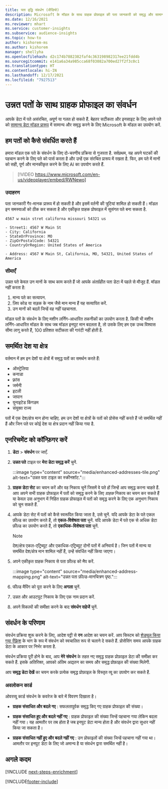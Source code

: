 ```yaml
---
title: पता वृद्धि संवर्धन (वीडियो)
description: Microsoft के मॉडल के साथ ग्राहक प्रोफ़ाइल की पता जानकारी को समृद्ध और सामान्य करें.
ms.date: 12/16/2021
ms.reviewer: mhart
ms.service: customer-insights
ms.subservice: audience-insights
ms.topic: how-to
author: kishorem-ms
ms.author: kishorem
manager: shellyha
ms.openlocfilehash: d2c174b7882382faf4c363198982317ee21fdd4b
ms.sourcegitcommit: e141a6a34a985cca68f03082a700ed27f2f3c0c1
ms.translationtype: HT
ms.contentlocale: hi-IN
ms.lasthandoff: 12/17/2021
ms.locfileid: "7927513"
---
```

# <a name="enrichment-of-customer-profiles-with-enhanced-addresses"></a>उन्नत पतों के साथ ग्राहक प्रोफाइल का संवर्धन

आपके डेटा में पते असंरचित, अपूर्ण या गलत हो सकते हैं. बेहतर सटीकता और इनसाइट के लिए अपने पते को [सामान्य डेटा मॉडल प्रारूप](/common-data-model/schema/core/applicationcommon/address) में सामान्य और समृद्ध करने के लिए Microsoft के मॉडल का उपयोग करें.

## <a name="how-we-enhance-addresses"></a>हम पतों को कैसे संवर्धित करते हैं

हमारा मॉडल एक पते के संवर्धन के लिए दो-चरणीय प्रक्रिया से गुजरता है. सर्वप्रथम, यह अपने घटकों की पहचान करने के लिए पते को पार्स करता है और उन्हें एक संरचित प्रारूप में रखता है. फिर, हम पते में मानों को सही, पूर्ण और मानकीकृत करने के लिए AI का उपयोग करते हैं.

> [!VIDEO https://www.microsoft.com/en-us/videoplayer/embed/RWNewo]

### <a name="example"></a>उदाहरण

पता जानकारी गैर-मानक प्रारूप में हो सकती है और इसमें वर्तनी की त्रुटियां शामिल हो सकती हैं। मॉडल इन समस्याओं को ठीक कर सकता है और एकीकृत ग्राहक प्रोफाइल में सुसंगत पते बना सकता है.

```Input
4567 w main stret californa missouri 54321 us
```

```Output
- Street1: 4567 W Main St
- City: California
- StateOrProvince: MO
- ZipOrPostalCode: 54321
- CountryOrRegion: United States of America

- Address: 4567 W Main St, California, MO, 54321, United States of America
```

### <a name="limitations"></a>सीमाएँ

उन्नत पते केवल उन मानों के साथ काम करते हैं जो आपके अंतर्ग्रहीत पता डेटा में पहले से मौजूद हैं. मॉडल नहीं करता है: 

1. मान्य पते का सत्यापन.
2. ज़िप कोड या सड़क के नाम जैसे मान मान्य हैं यह सत्यापित करें.
3. उन मानों को बदलें जिन्हें वह नहीं पहचानता.

मॉडल पतों के संवर्धन के लिए मशीन लर्निंग-आधारित तकनीकों का उपयोग करता है. किसी भी मशीन लर्निंग-आधारित मॉडल के साथ जब मॉडल इनपुट मान बदलता है, तो उसके लिए हम एक उच्च विश्वास सीमा लागू करते हैं, 100 प्रतिशत सटीकता की गारंटी नहीं होती है.

## <a name="supported-countries-or-regions"></a>समर्थित देश या क्षेत्र

वर्तमान में हम इन देशों या क्षेत्रों में समृद्ध पतों का समर्थन करते हैं: 

- ऑस्ट्रेलिया
- कनाडा
- फ़्रांस
- जर्मनी
- इटली
- जापान
- युनाइटेड किंगडम
- संयुक्त राज्य

पतों में एक देश/क्षेत्र मान होना चाहिए. हम उन देशों या क्षेत्रों के पतों को प्रोसेस नहीं करते हैं जो समर्थित नहीं हैं और जिन पते पर कोई देश या क्षेत्र प्रदान नहीं किया गया है.

## <a name="configure-the-enrichment"></a>एनरिचमेंट को कॉन्फ़िगर करें

1. **डेटा** > **संवर्धन** पर जाएँ.

1. **उन्नत पते** टाइल पर **मेरा डेटा समृद्ध करें** चुनें.

   :::image type="content" source="media/enhanced-addresses-tile.png" alt-text="उन्नत पता टाइल का स्क्रीनशॉट.":::

1. **ग्राहक डेटा सेट** का चयन करें और वह निकाय चुनें जिसमें वे पते हों जिन्हें आप समृद्ध करना चाहते हैं. आप अपने सभी ग्राहक प्रोफाइल में पतों को समृद्ध करने के लिए *ग्राहक* निकाय का चयन कर सकते हैं या केवल उस अनुभाग में निहित ग्राहक प्रोफाइल में पतों को समृद्ध करने के लिए एक अनुभाग निकाय को चुन सकते हैं.

1. आपके डेटा सेट में पतों को कैसे स्वरूपित किया जाता है, उसे चुनें. यदि आपके डेटा के पते एकल फ़ील्ड का उपयोग करते हैं, तो **एकल-विशेषता पता** चुनें. यदि आपके डेटा में पते एक से अधिक डेटा फ़ील्ड का उपयोग करते हैं, तो **एकाधिक-विशेषता पता** चुनें.

   > [!NOTE]
   > देश/क्षेत्र एकल-एट्रिब्यूट और एकाधिक-एट्रिब्यूट दोनों पतों में अनिवार्य है। जिन पतों में मान्य या समर्थित देश/क्षेत्र मान शामिल नहीं हैं, उन्हें संवर्धित नहीं किया जाएगा।

1.  अपने एकीकृत ग्राहक निकाय से पता फ़ील्ड को मैप करें.

    :::image type="content" source="media/enhanced-address-mapping.png" alt-text="उन्नत पता फ़ील्ड-मानचित्रण पृष्ठ.":::

1. फील्ड मैपिंग को पूरा करने के लिए **अगला** चुनें.

1. उन्नत और आउटपुट निकाय के लिए एक नाम प्रदान करें.

1. अपने विकल्पों की समीक्षा करने के बाद **संवर्धन सहेजें** चुनें.

## <a name="enrichment-results"></a>संवर्धन के परिणाम

संवर्धन प्रक्रिया शुरू करने के लिए, आदेश पट्टी से **रन** आदेश का चयन करें. आप सिस्टम को [शेड्यूल किया गया रीफ़्रेश](system.md#schedule-tab) के भाग के रूप में संवर्धन को स्वचालित रूप से चलाने दे सकते हैं. प्रोसेसिंग समय आपके ग्राहक डेटा के आकार पर निर्भर करता है.

संवर्धन प्रक्रिया पूरी होने के बाद, आप **मेरे संवर्धन** के तहत नए समृद्ध ग्राहक प्रोफ़ाइल डेटा की समीक्षा कर सकते हैं. इसके अतिरिक्त, आपको अंतिम अद्यतन का समय और समृद्ध प्रोफ़ाइल की संख्या मिलेगी.

आप **समृद्ध डेटा देखें** का चयन करके प्रत्येक समृद्ध प्रोफ़ाइल के विस्तृत व्यू का उपयोग कर सकते हैं.

### <a name="overview-card"></a>अवलोकन कार्ड

ओवरव्यू कार्ड संवर्धन के कवरेज के बारे में विवरण दिखाता है। 

* **ग्राहक संसाधित और बदले गए** : सफलतापूर्वक समृद्ध किए गए ग्राहक प्रोफाइल की संख्या।

* **ग्राहक संसाधित हुए और बदले नहीं गए** : ग्राहक प्रोफाइल की संख्या जिन्हें पहचाना गया लेकिन बदला नहीं गया। यह आमतौर पर तब होता है जब इनपुट डेटा मान्य होता है और संवर्धन द्वारा सुधार नहीं किया जा सकता है।

* **ग्राहक संसाधित नहीं हुए और बदले नहीं गए** : उन प्रोफाइलों की संख्या जिन्हें पहचाना नहीं गया था। आमतौर पर इनपुट डेटा के लिए जो अमान्य है या संवर्धन द्वारा समर्थित नहीं है।

## <a name="next-steps"></a>अगले कदम

[!INCLUDE [next-steps-enrichment](../includes/next-steps-enrichment.md)]

[!INCLUDE[footer-include](../includes/footer-banner.md)]
